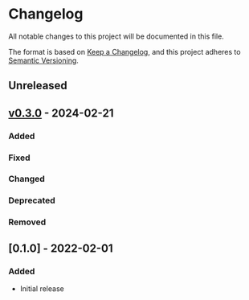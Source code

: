 # Changelog

All notable changes to this project will be documented in this file.

The format is based on [Keep a Changelog](https://keepachangelog.com/en/1.0.0/),
and this project adheres to
[Semantic Versioning](https://semver.org/spec/v2.0.0.html).

## Unreleased

## [v0.3.0](https://github.com/richardkoehler/pte-stats/releases/tag/v0.3.0) - 2024-02-21

### Added

### Fixed

### Changed

### Deprecated

### Removed

## [0.1.0] - 2022-02-01

### Added

- Initial release

[Unreleased]: https://github.com/richardkoehler/pte
